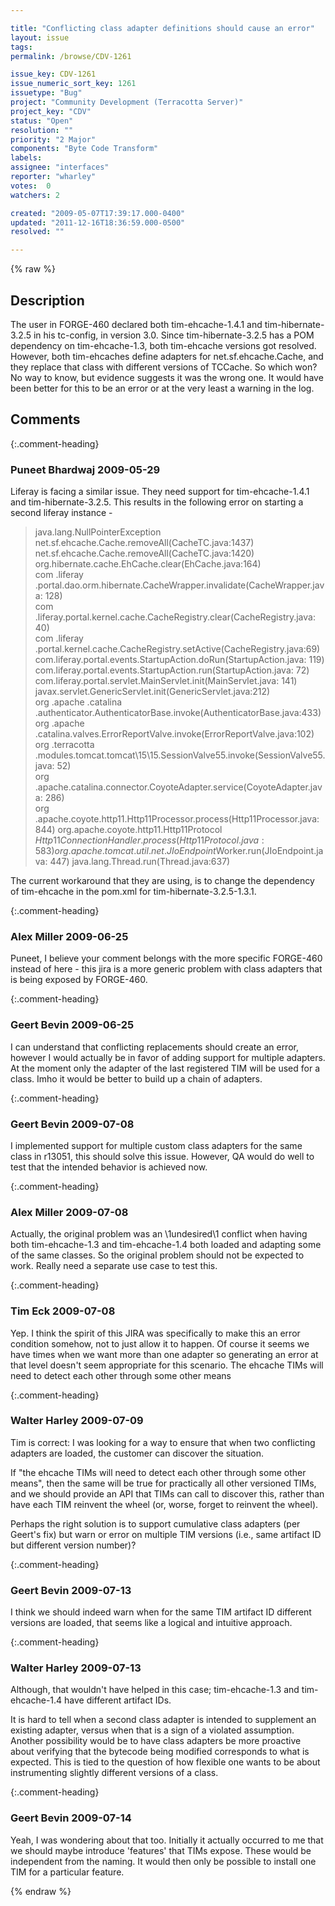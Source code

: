 ```yaml
---

title: "Conflicting class adapter definitions should cause an error"
layout: issue
tags: 
permalink: /browse/CDV-1261

issue_key: CDV-1261
issue_numeric_sort_key: 1261
issuetype: "Bug"
project: "Community Development (Terracotta Server)"
project_key: "CDV"
status: "Open"
resolution: ""
priority: "2 Major"
components: "Byte Code Transform"
labels: 
assignee: "interfaces"
reporter: "wharley"
votes:  0
watchers: 2

created: "2009-05-07T17:39:17.000-0400"
updated: "2011-12-16T18:36:59.000-0500"
resolved: ""

---
```




{% raw %}



## Description

<div markdown="1" class="description">

The user in FORGE-460 declared both tim-ehcache-1.4.1 and tim-hibernate-3.2.5 in his tc-config, in version 3.0.  Since tim-hibernate-3.2.5 has a POM dependency on tim-ehcache-1.3, both tim-ehcache versions got resolved.  However, both tim-ehcaches define adapters for net.sf.ehcache.Cache, and they replace that class with different versions of TCCache.  So which won?  No way to know, but evidence suggests it was the wrong one.  It would have been better for this to be an error or at the very least a warning in the log.

</div>

## Comments


{:.comment-heading}
### **Puneet Bhardwaj** <span class="date">2009-05-29</span>

<div markdown="1" class="comment">

Liferay is facing a similar issue.  They need support for tim-ehcache-1.4.1 and tim-hibernate-3.2.5. This results in the following error on starting a second liferay instance  - 
> java.lang.NullPointerException  
> net.sf.ehcache.Cache.removeAll(CacheTC.java:1437)  
> net.sf.ehcache.Cache.removeAll(CacheTC.java:1420)  
> org.hibernate.cache.EhCache.clear(EhCache.java:164)  
> com 
> .liferay 
> .portal.dao.orm.hibernate.CacheWrapper.invalidate(CacheWrapper.java: 
> 128)  
> com 
> .liferay.portal.kernel.cache.CacheRegistry.clear(CacheRegistry.java: 
> 40)  
> com 
> .liferay 
> .portal.kernel.cache.CacheRegistry.setActive(CacheRegistry.java:69)  
> com.liferay.portal.events.StartupAction.doRun(StartupAction.java: 
> 119) com.liferay.portal.events.StartupAction.run(StartupAction.java: 
> 72) com.liferay.portal.servlet.MainServlet.init(MainServlet.java: 
> 141) javax.servlet.GenericServlet.init(GenericServlet.java:212)  
> org 
> .apache 
> .catalina 
> .authenticator.AuthenticatorBase.invoke(AuthenticatorBase.java:433)  
> org 
> .apache 
> .catalina.valves.ErrorReportValve.invoke(ErrorReportValve.java:102)  
> org 
> .terracotta 
> .modules.tomcat.tomcat\15\15.SessionValve55.invoke(SessionValve55.java: 
> 52)  
> org 
> .apache.catalina.connector.CoyoteAdapter.service(CoyoteAdapter.java: 
> 286)  
> org 
> .apache.coyote.http11.Http11Processor.process(Http11Processor.java: 
> 844) org.apache.coyote.http11.Http11Protocol 
> $Http11ConnectionHandler.process(Http11Protocol.java:583)  
> org.apache.tomcat.util.net.JIoEndpoint$Worker.run(JIoEndpoint.java: 
> 447) java.lang.Thread.run(Thread.java:637)

The current workaround that they are using, is to change the dependency of tim-ehcache in the pom.xml for tim-hibernate-3.2.5-1.3.1.

</div>


{:.comment-heading}
### **Alex Miller** <span class="date">2009-06-25</span>

<div markdown="1" class="comment">

Puneet, I believe your comment belongs with the more specific FORGE-460 instead of here - this jira is a more generic problem with class adapters that is being exposed by FORGE-460.

</div>


{:.comment-heading}
### **Geert Bevin** <span class="date">2009-06-25</span>

<div markdown="1" class="comment">

I can understand that conflicting replacements should create an error, however I would actually be in favor of adding support for multiple adapters. At the moment only the adapter of the last registered TIM will be used for a class. Imho it would be better to build up a chain of adapters.

</div>


{:.comment-heading}
### **Geert Bevin** <span class="date">2009-07-08</span>

<div markdown="1" class="comment">

I implemented support for multiple custom class adapters for the same class in r13051, this should solve this issue. However, QA would do well to test that the intended behavior is achieved now.

</div>


{:.comment-heading}
### **Alex Miller** <span class="date">2009-07-08</span>

<div markdown="1" class="comment">

Actually, the original problem was an \1undesired\1 conflict when having both tim-ehcache-1.3 and tim-ehcache-1.4 both loaded and adapting some of the same classes.  So the original problem should not be expected to work.  Really need a separate use case to test this.

</div>


{:.comment-heading}
### **Tim Eck** <span class="date">2009-07-08</span>

<div markdown="1" class="comment">

Yep. I think the spirit of this JIRA was specifically to make this an error condition somehow, not to just allow it to happen. Of course it seems we have times when we want more than one adapter so generating an error at that level doesn't seem appropriate for this scenario. The ehcache TIMs will need to detect each other through some other means


</div>


{:.comment-heading}
### **Walter Harley** <span class="date">2009-07-09</span>

<div markdown="1" class="comment">

Tim is correct: I was looking for a way to ensure that when two conflicting adapters are loaded, the customer can discover the situation.

If "the ehcache TIMs will need to detect each other through some other means", then the same will be true for practically all other versioned TIMs, and we should provide an API that TIMs can call to discover this, rather than have each TIM reinvent the wheel (or, worse, forget to reinvent the wheel).

Perhaps the right solution is to support cumulative class adapters (per Geert's fix) but warn or error on multiple TIM versions (i.e., same artifact ID but different version number)?

</div>


{:.comment-heading}
### **Geert Bevin** <span class="date">2009-07-13</span>

<div markdown="1" class="comment">

I think we should indeed warn when for the same TIM artifact ID different versions are loaded, that seems like a logical and intuitive approach.

</div>


{:.comment-heading}
### **Walter Harley** <span class="date">2009-07-13</span>

<div markdown="1" class="comment">

Although, that wouldn't have helped in this case; tim-ehcache-1.3 and tim-ehcache-1.4 have different artifact IDs.

It is hard to tell when a second class adapter is intended to supplement an existing adapter, versus when that is a sign of a violated assumption.  Another possibility would be to have class adapters be more proactive about verifying that the bytecode being modified corresponds to what is expected.  This is tied to the question of how flexible one wants to be about instrumenting slightly different versions of a class.

</div>


{:.comment-heading}
### **Geert Bevin** <span class="date">2009-07-14</span>

<div markdown="1" class="comment">

Yeah, I was wondering about that too. Initially it actually occurred to me that we should maybe introduce 'features' that TIMs expose. These would be independent from the naming. It would then only be possible to install one TIM for a particular feature.

</div>



{% endraw %}
